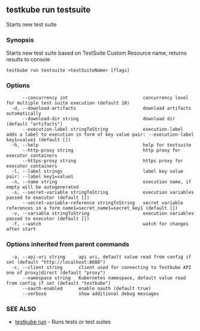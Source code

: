 ## testkube run testsuite

Starts new test suite

### Synopsis

Starts new test suite based on TestSuite Custom Resource name, returns results to console

```
testkube run testsuite <testSuiteName> [flags]
```

### Options

```
      --concurrency int                            concurrency level for multiple test suite execution (default 10)
  -d, --download-artifacts                         download artifacts automatically
      --download-dir string                        download dir (default "artifacts")
      --execution-label stringToString             execution-label adds a label to execution in form of key value pair: --execution-label key1=value1 (default [])
  -h, --help                                       help for testsuite
      --http-proxy string                          http proxy for executor containers
      --https-proxy string                         https proxy for executor containers
  -l, --label strings                              label key value pair: --label key1=value1
  -n, --name string                                execution name, if empty will be autogenerated
  -s, --secret-variable stringToString             execution variables passed to executor (default [])
      --secret-variable-reference stringToString   secret variable references in a form name1=secret_name1=secret_key1 (default [])
  -v, --variable stringToString                    execution variables passed to executor (default [])
  -f, --watch                                      watch for changes after start
```

### Options inherited from parent commands

```
  -a, --api-uri string     api uri, default value read from config if set (default "http://localhost:8088")
  -c, --client string      client used for connecting to Testkube API one of proxy|direct (default "proxy")
      --namespace string   Kubernetes namespace, default value read from config if set (default "testkube")
      --oauth-enabled      enable oauth (default true)
      --verbose            show additional debug messages
```

### SEE ALSO

* [testkube run](testkube_run.md)	 - Runs tests or test suites

